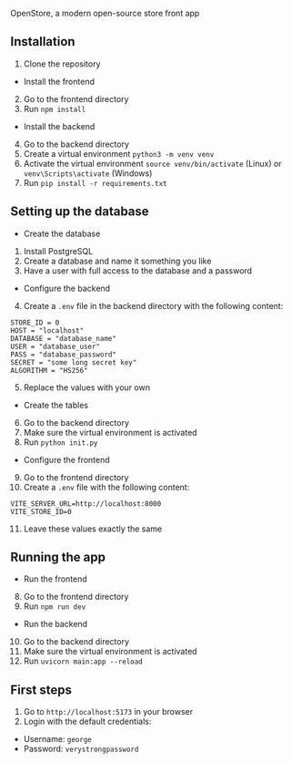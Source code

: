 OpenStore, a modern open-source store front app


## Installation
1. Clone the repository

- Install the frontend
2. Go to the frontend directory
3. Run `npm install`

- Install the backend
4. Go to the backend directory
5. Create a virtual environment `python3 -m venv venv`
6. Activate the virtual environment `source venv/bin/activate` (Linux) or `venv\Scripts\activate` (Windows)
7. Run `pip install -r requirements.txt`


## Setting up the database

- Create the database
1. Install PostgreSQL
2. Create a database and name it something you like
3. Have a user with full access to the database and a password

- Configure the backend
4. Create a `.env` file in the backend directory with the following content:
```
STORE_ID = 0
HOST = "localhost"
DATABASE = "database_name"
USER = "database_user"
PASS = "database_password"
SECRET = "some long secret key"
ALGORITHM = "HS256"
```
5. Replace the values with your own

- Create the tables
6. Go to the backend directory
7. Make sure the virtual environment is activated
8. Run `python init.py`

- Configure the frontend
9. Go to the frontend directory
10. Create a `.env` file with the following content:
```
VITE_SERVER_URL=http://localhost:8000
VITE_STORE_ID=0
```
11. Leave these values exactly the same


## Running the app

- Run the frontend
8. Go to the frontend directory
9. Run `npm run dev`

- Run the backend
10. Go to the backend directory
11. Make sure the virtual environment is activated
12. Run `uvicorn main:app --reload`


## First steps

1. Go to `http://localhost:5173` in your browser
2. Login with the default credentials:
  - Username: `george`
  - Password: `verystrongpassword`
